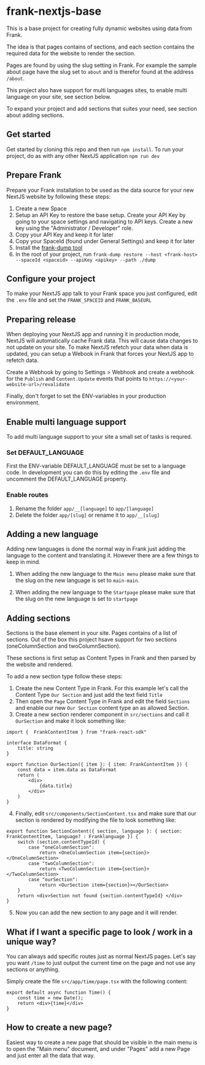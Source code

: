 # frank-nextjs-base
This is a base project for creating fully dynamic websites using data from Frank.

The idea is that pages contains of sections, and each section contains the required data for the website to render the section.

Pages are found by using the slug setting in Frank. For example the sample about page have the slug set to `about` and is therefor found at the address `/about`. 

This project also have support for multi languages sites, to enable multi language on your site, see section below.

To expand your project and add sections that suites your need, see section about adding sections.



## Get started
Get started by cloning this repo and then run `npm install`.
To run your project, do as with any other NextJS application `npm run dev`



## Prepare Frank
Prepare your Frank installation to be used as the data source for your new NextJS website by following these steps:

1. Create a new Space
2. Setup an API Key to restore the base setup. Create your API Key by going to your space settings and navigating to API keys. Create a new key using the "Administrator / Developer" role.
3. Copy your API Key and keep it for later
4. Copy your SpaceId (found under General Settings) and keep it for later
5. Install the [frank-dump tool](https://www.npmjs.com/package/frank-dump)
6. In the root of your project, run `frank-dump restore --host <frank-host> --spaceId <spaceid> --apiKey <apikey> --path ./dump`


## Configure your project
To make your NextJS app talk to your Frank space you just configured, edit the `.env` file and set the `FRANK_SPACEID` and `FRANK_BASEURL`




## Preparing release
When deploying your NextJS app and running it in production mode, NextJS will automatically cache Frank data. This will cause data changes to not update on your site. 
To make NextJS refetch your data when data is updated, you can setup a Webook in Frank that forces your NextJS app to refetch data.

Create a Webhook by going to Settings > Webhook and create a webhook for the `Publish` and `Content.Update` events that points to `https://<your-website-url>/revalidate`

Finally, don't forget to set the ENV-variables in your production environment.



## Enable multi language support
To add multi language support to your site a small set of tasks is requred. 

### Set DEFAULT_LANGUAGE
First the ENV-variable DEFAULT_LANGUAGE must be set to a language code. In development you can do this by editing the `.env` file and uncomment the DEFAULT_LANGUAGE property.

### Enable routes
1. Rename the folder `app/__[language]` to `app/[language]`
2. Delete the folder `app/[slug]`  or rename it to `app/__[slug]`



## Adding a new language
Adding new languages is done the normal way in Frank just adding the language to the content and translating it. However there are a few things to keep in mind. 

1. When adding the new language to the `Main menu` please make sure that the slug on the new language is set to `main-main`.

2. When adding the new language to the `Startpage` please make sure that the slug on the new language is set to `startpage`



## Adding sections
Sections is the base element in your site. Pages contains of a list of sections. Out of the box this project hsave support for two sections (oneColumnSection and twoColumnSection). 

These sections is first setup as Content Types in Frank and then parsed by the website and rendered.

To add a new section type follow these steps:

1. Create the new Content Type in Frank. For this example let's call the Content Type `Our Section` and just add the text field `Title`
2. Then open the `Page` Content Type in Frank and edit the field `Sections` and enable our new `Our Section` content type an as allowed Section.
3. Create a new section renderer component in `src/sections` and call it `OurSection` and make it look something like:
````
import {  FrankContentItem } from "frank-react-sdk"

interface DataFormat {
    title: string
}

export function OurSection({ item }: { item: FrankContentItem }) {
    const data = item.data as DataFormat
    return (
        <div>
            {data.title}
        </div>
    )
}

````
4. Finally, edit `src/components/SectionContent.tsx` and make sure that our section is rendered by modifying the file to look something like:
````
export function SectionContent({ section, language }: { section: FrankContentItem, language? : Franklanguage }) {
    switch (section.contentTypeId) {
        case "oneColumnSection":
            return <OneColumnSection item={section}></OneColumnSection>
        case "twoColumnSection":
            return <TwoColumnSection item={section}></TwoColumnSection>
        case "ourSection":
            return <OurSection item={section}></OurSection>            
    }
    return <div>Section not found {section.contentTypeId} </div>
}

````
5. Now you can add the new section to any page and it will render.


## What if I want a specific page to look / work in a unique way?
You can always add specific routes just as normal NextJS pages. Let's say you want `/time` to just output the current time on the page and not use any sections or anything. 

Simply create the file `src/app/time/page.tsx` with the following content:
````
export default async function Time() {
    const time = new Date();
    return <div>{time}</div>
}
````



## How to create a new page?
Easiest way to create a new page that should be visible in the main menu is to open the "Main menu" document, and under "Pages" add a new Page and just enter all the data that way.

